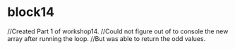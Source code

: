 # block14
//Created Part 1 of workshop14.
//Could not figure out of to console the new array after running the loop. 
//But was able to return the odd values.

